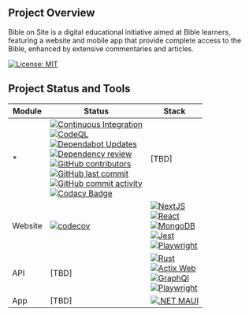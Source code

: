 ## Project Overview
Bible on Site is a digital educational initiative aimed at Bible learners, featuring a website and mobile app that provide complete access to the Bible, enhanced by extensive commentaries and articles.

[![License: MIT](https://img.shields.io/badge/License-MIT-yellow.svg)](https://opensource.org/licenses/MIT) <br>
## Project Status and Tools

| Module    | Status                                                                                                                                                                                                                                                                                                                                                                                                               | Stack                                                                                                                                                                                                                                                                                                                                                                                                              |
|-----------|----------------------------------------------------------------------------------------------------------------------------------------------------------------------------------------------------------------------------------------------------------------------------------------------------------------------------------------------------------------------------------------------------------------------|--------------------------------------------------------------------------------------------------------------------------------------------------------------------------------------------------------------------------------------------------------------------------------------------------------------------------------------------------------------------------------------------------------------------|
|     *     | [![Continuous Integration](https://github.com/bible-on-site/bible-on-site/actions/workflows/ci.yml/badge.svg)](https://github.com/bible-on-site/bible-on-site/actions/workflows/ci.yml) <br>[![CodeQL](https://github.com/bible-on-site/bible-on-site/actions/workflows/github-code-scanning/codeql/badge.svg)](https://github.com/bible-on-site/bible-on-site/actions/workflows/github-code-scanning/codeql) <br>[![Dependabot Updates](https://github.com/bible-on-site/bible-on-site/actions/workflows/dependabot/dependabot-updates/badge.svg)](https://github.com/bible-on-site/bible-on-site/actions/workflows/dependabot/dependabot-updates) <br>[![Dependency review](https://github.com/bible-on-site/bible-on-site/actions/workflows/dependency-review.yml/badge.svg)](https://github.com/bible-on-site/bible-on-site/actions/workflows/dependency-review.yml) <br>[![GitHub contributors](https://img.shields.io/github/contributors/bible-on-site/bible-on-site)](https://github.com/bible-on-site/bible-on-site/graphs/contributors) <br>[![GitHub last commit](https://img.shields.io/github/last-commit/bible-on-site/bible-on-site)](https://github.com/bible-on-site/bible-on-site/commits/master) <br>[![GitHub commit activity](https://img.shields.io/github/commit-activity/w/bible-on-site/bible-on-site)](https://github.com/bible-on-site/bible-on-site/graphs/commit-activity) <br>[![Codacy Badge](https://app.codacy.com/project/badge/Grade/6574d774f82440bc806b1e9747adbed2)](https://app.codacy.com/gh/bible-on-site/bible-on-site/dashboard?utm_source=gh&utm_medium=referral&utm_content=&utm_campaign=Badge_grade) | [TBD] |
| Website   | [![codecov](https://codecov.io/gh/bible-on-site/bible-on-site/graph/badge.svg?token=SIRSVRJ1XZ)](https://codecov.io/gh/bible-on-site/bible-on-site) | [![NextJS](https://img.shields.io/badge/next.js-000000?style=for-the-badge&logo=nextdotjs&logoColor=white)](https://nextjs.org) <br>[![React](https://img.shields.io/badge/React-20232A?style=for-the-badge&logo=react&logoColor=61DAFB)](https://reactjs.org) <br>[![MongoDB](https://img.shields.io/badge/MongoDB-4EA94B?style=for-the-badge&logo=mongodb&logoColor=white)](https://www.mongodb.com) <br>[![Jest](https://img.shields.io/badge/Jest-C21325?style=for-the-badge&logo=jest&logoColor=white)](https://jestjs.io) <br>[![Playwright](https://img.shields.io/badge/Playwright-45ba4b?style=for-the-badge&logo=Playwright&logoColor=white)](https://playwright.dev) |
| API       | [TBD] | [![Rust](https://img.shields.io/badge/rust-%23000000.svg?style=for-the-badge&logo=rust&logoColor=white)](https://www.rust-lang.org/) <br>[![Actix Web](https://img.shields.io/badge/Actix%20Web-800080?style=for-the-badge&logo=actix)](https://actix.rs/) <br>[![GraphQl](https://img.shields.io/badge/GraphQl-E10098?style=for-the-badge&logo=graphql&logoColor=white)](https://graphql.org) <br>[![Playwright](https://img.shields.io/badge/Playwright-45ba4b?style=for-the-badge&logo=Playwright&logoColor=white)](https://playwright.dev) |
| App       | [TBD]                                                                                                                                                                                                                                                                                                                                                                                                                | [![.NET MAUI](https://img.shields.io/badge/.NET%20MAUI-12B3DF?style=for-the-badge&logo=.NET&logoColor=white)](https://dotnet.microsoft.com/apps/maui)                                                                                                                                                                                                                                                                               |
